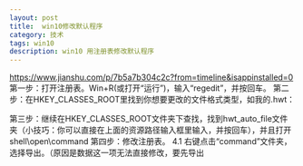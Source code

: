 ```yaml
---
layout: post
title:	win10修改默认程序
category: 技术
tags: win10
description: win10 用注册表修改默认程序
---
```

 https://www.jianshu.com/p/7b5a7b304c2c?from=timeline&isappinstalled=0
 第一步：打开注册表。Win+R(或打开“运行”)，输入“regedit”，并按回车。
第二步：在HKEY_CLASSES_ROOT里找到你想要更改的文件格式类型，如我的.hwt：

第三步：继续在HKEY_CLASSES_ROOT文件夹下查找，找到hwt_auto_file文件夹（小技巧：你可以直接在上面的资源路径输入框里输入，并按回车），并且打开shell\open\command
第四步：修改注册表。
4.1 右键点击“command”文件夹，选择导出。（原因是数据这一项无法直接修改，要先导出